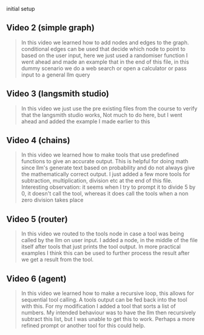 initial setup

## Video 2 (simple graph)
> In this video we learned how to add nodes and edges to the graph. 
  conditional edges can be used that decide which node to point to based on the user input, here we just used a randomiser function 
  I went ahead and made an example that in the end of this file, in this dummy scenario we do a web search or open a calculator or pass input to a general llm query 

## Video 3 (langsmith studio)
> In this video we just use the pre existing files from the course to verify that the langsmith studio works, 
Not much to do here, but I went ahead and added the example I made earlier to this

## Video 4 (chains)
> In this video we learned how to make tools that use predefined functions to give an accurate output. This is helpful for doing math since llm's generate text based on probability and do not always give the mathematically correct output.
I just added a few more tools for subtraction, multiplication, division etc at the end of this file. Interesting observation: it seems when I try to prompt it to divide 5 by 0, it doesn't call the tool, whereas it does call the tools when a non zero division takes place

## Video 5 (router)
> In this video we routed to the tools node in case a tool was being called by the llm on user input.
I added a node, in the middle of the file itself after tools that just prints the tool output. In more practical examples I think this can be used to further process the result after we get a result from the tool. 


## Video 6 (agent)
> In this video we learned how to make a recursive loop, this allows for sequential tool calling. A tools output can be fed back into the tool with this. For my modification I added a tool that sorts a list of numbers. My intended behaviour was to have the llm then recursively subtract this list, but I was unable to get this to work. Perhaps a more refined prompt or another tool for this could help.